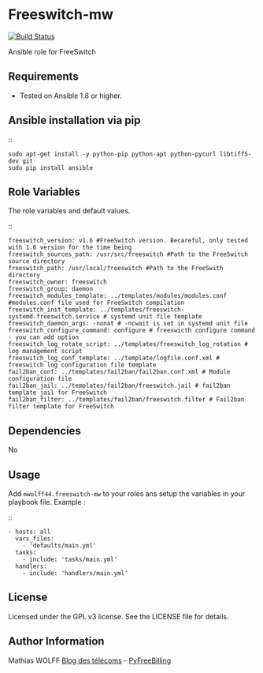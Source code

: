 Freeswitch-mw
=============

[![Build Status](https://travis-ci.org/kurtabersold/freeswitch-mw.svg?branch=master)](https://travis-ci.org/kurtabersold/freeswitch-mw)


Ansible role for FreeSwitch

Requirements
------------

- Tested on Ansible 1.8 or higher.

Ansible installation via pip
----------------------------

::

	sudo apt-get install -y python-pip python-apt python-pycurl libtiff5-dev git
	sudo pip install ansible


Role Variables
--------------

The role variables and default values.

::

    freeswitch_version: v1.6 #FreeSwitch version. Becareful, only tested with 1.6 version for the time being
    freeswitch_sources_path: /usr/src/freeswitch #Path to the FreeSwitch source directory
    freeswitch_path: /usr/local/freeswitch #Path to the FreeSwith directory
    freeswitch_owner: freeswitch
    freeswitch_group: daemon
    freeswitch_modules_template: ../templates/modules/modules.conf #modules.conf file used for FreeSwitch compilation
    freeswitch_init_template: ../templates/freeswitch-systemd.freeswitch.service # systemd unit file template
    freeswitch_daemon_args: -nonat # -ncwait is set in systemd unit file
    freeswitch_configure_command: configure # freeswicth configure command - you can add option
    freeswitch_log_rotate_script: ../templates/freeswitch_log_rotation # log management script
    freeswitch_log_conf_template: ../template/logfile.conf.xml # freeswitch log configuration file template
    fail2ban_conf: ../templates/fail2ban/fail2ban.conf.xml # Module configuration file
    fail2ban_jail: ../templates/fail2ban/freeswitch.jail # fail2ban template jail for FreeSwitch
    fail2ban_filter: ../templates/fail2ban/freeswitch.filter # Fail2ban filter template for FreeSwitch


Dependencies
------------

No

Usage
-----

Add `mwolff44.freeswitch-mw` to your roles ans setup the variables in your playbook file. Example :

::

    - hosts: all
	  vars_files:
	    - 'defaults/main.yml'
	  tasks:
	    - include: 'tasks/main.yml'
	  handlers:
	    - include: 'handlers/main.yml'



License
-------


Licensed under the GPL v3 license. See the LICENSE file for details.

Author Information
------------------

Mathias WOLFF [Blog des télécoms](http://www.blog-des-telecoms.com) - [PyFreeBilling](https://www.pyfreebilling.com)

